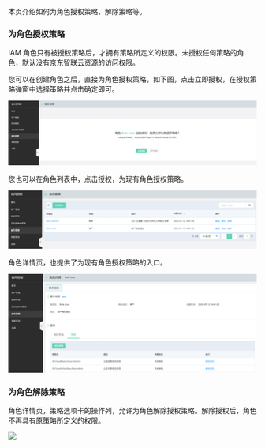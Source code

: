 本页介绍如何为角色授权策略、解除策略等。

### 为角色授权策略

IAM 角色只有被授权策略后，才拥有策略所定义的权限。未授权任何策略的角色，默认没有京东智联云资源的访问权限。

您可以在创建角色之后，直接为角色授权策略，如下图，点击立即授权，在授权策略弹窗中选择策略并点击确定即可。

![](../../../../../image/IAM/RoleNew/attach1.png)


您也可以在角色列表中，点击授权，为现有角色授权策略。

![](../../../../../image/IAM/RoleNew/attach2.png)

角色详情页，也提供了为现有角色授权策略的入口。

![](../../../../../image/IAM/RoleNew/attach3.png)

### 为角色解除策略

角色详情页，策略选项卡的操作列，允许为角色解除授权策略。解除授权后，角色不再具有原策略所定义的权限。

![](../../../../../image/IAM/RoleNew/attach4.png)
